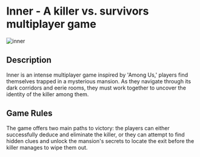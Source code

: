# Inner - A killer vs. survivors multiplayer game

![inner](https://github.com/Rapib/inner-game/assets/120158188/e0c9396e-835c-433d-addd-68018adf4d0c)

## Description

Inner is an intense multiplayer game inspired by 'Among Us,' players find themselves trapped in a mysterious mansion. As they navigate through its dark corridors and eerie rooms, they must work together to uncover the identity of the killer among them. 

## Game Rules

The game offers two main paths to victory: the players can either successfully deduce and eliminate the killer, or they can attempt to find hidden clues and unlock the mansion's secrets to locate the exit before the killer manages to wipe them out. 

